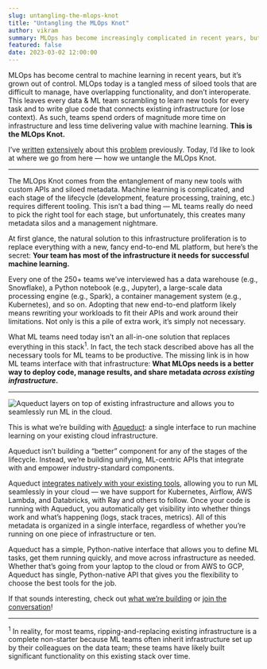 ```yaml
---
slug: untangling-the-mlops-knot
title: "Untangling the MLOps Knot"
author: vikram
summary: MLOps has become increasingly complicated in recent years, but in reality, ML teams have most of the infrastructure they need. Aqueduct helps untangle the knot by integrating with and empowering your cloud.
featured: false
date: 2023-03-02 12:00:00
---
```


MLOps has become central to machine learning in recent years, but it’s grown out of control. MLOps today is a tangled mess of siloed tools that are difficult to manage, have overlapping functionality, and don’t interoperate. This leaves every data & ML team scrambling to learn new tools for every task and to write glue code that connects existing infrastructure (or lose context). As such, teams spend orders of magnitude more time on infrastructure and less time delivering value with machine learning. **This is the MLOps Knot.**

I’ve [written](https://aqueducthq.com/post/the-mlops-knot/) [extensively](https://aqueducthq.com/post/understanding-the-mlops-knot-metadata-drift/) about this [problem](https://aqueducthq.com/post/understanding-the-mlops-knot-infrastructure-proflieration/) previously. Today, I’d like to look at where we go from here — how we untangle the MLOps Knot. 

---

The MLOps Knot comes from the entanglement of many new tools with custom APIs and siloed metadata. Machine learning is complicated, and each stage of the lifecycle (development, feature processing, training, etc.) requires different tooling. This isn’t a bad thing — ML teams really do need to pick the right tool for each stage, but unfortunately, this creates many metadata silos and a management nightmare.

At first glance, the natural solution to this infrastructure proliferation is to replace everything with a new, fancy end-to-end ML platform, but here’s the secret: **Your team has most of the infrastructure it needs for successful machine learning.**

Every one of the 250+ teams we’ve interviewed has a data warehouse (e.g., Snowflake), a Python notebook (e.g., Jupyter), a large-scale data processing engine (e.g., Spark), a container management system (e.g., Kubernetes), and so on. Adopting that new end-to-end platform likely means rewriting your workloads to fit their APIs and work around their limitations. Not only is this a pile of extra work, it’s simply not necessary.

What ML teams need today isn’t an all-in-one solution that replaces everything in this stack<sup>1</sup>. In fact, the tech stack described above has all the necessary tools for ML teams to be productive. The missing link is in how ML teams interface with that infrastructure: **What MLOps needs is a better way to deploy code, manage results, and share metadata *across existing infrastructure*.**

---

<img 
    src="/blog/untangling-the-mlops-knot/the_ml_stack.png" 
    alt="Aqueduct layers on top of existing infrastructure and allows you to seamlessly run ML in the cloud."
/>

This is what we’re building with [Aqueduct](https://www.notion.so/Untangling-the-MLOps-Knot-e6aa7a08f8684696bb4080453d0e6428): a single interface to run machine learning on your existing cloud infrastructure. 

Aqueduct isn’t building a “better” component for any of the stages of the lifecycle. Instead, we’re building unifying, ML-centric APIs that integrate with and empower industry-standard components.

Aqueduct [integrates natively with your existing tools](https://aqueducthq.com/resources), allowing you to run ML seamlessly in your cloud — we have support for Kubernetes, Airflow, AWS Lambda, and Databricks, with Ray and others to follow. Once your code is running with Aqueduct, you automatically get visibility into whether things work and what’s happening (logs, stack traces, metrics). All of this metadata is organized in a single interface, regardless of whether you’re running on one piece of infrastructure or ten.

Aqueduct has a simple, Python-native interface that allows you to define ML tasks, get them running quickly, and move across infrastructure as needed. Whether that’s going from your laptop to the cloud or from AWS to GCP, Aqueduct has single, Python-native API that gives you the flexibility to choose the best tools for the job.

If that sounds interesting, check out [what we’re building](https://github.com/aqueducthq/aqueduct) or [join the conversation](https://slack.aqueducthq.com)!

---

<sup>1</sup> In reality, for most teams, ripping-and-replacing existing infrastructure is a complete non-starter because ML teams often inherit infrastructure set up by their colleagues on the data team; these teams have likely built significant functionality on this existing stack over time.